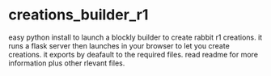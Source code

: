 # creations_builder_r1
easy python install to launch a blockly builder to create rabbit r1 creations. it runs a flask server then launches in your browser to let you create creations. it exports by deafault to the required files. read readme for more information plus other rlevant files. 
